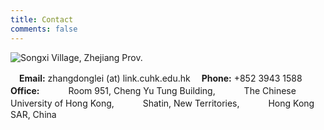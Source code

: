 ```yaml
---
title: Contact
comments: false
---
```


![Songxi Village, Zhejiang Prov.](https://website-1256060851.cos.ap-hongkong.myqcloud.com/pages/about/songxi.jpg!600x)

　**Email:** zhangdonglei (at) link.cuhk.edu.hk
　**Phone:** +852 3943 1588
　**Office:** 
　　　Room 951, Cheng Yu Tung Building,
　　　The Chinese University of Hong Kong,
　　　Shatin, New Territories,
　　　Hong Kong SAR, China